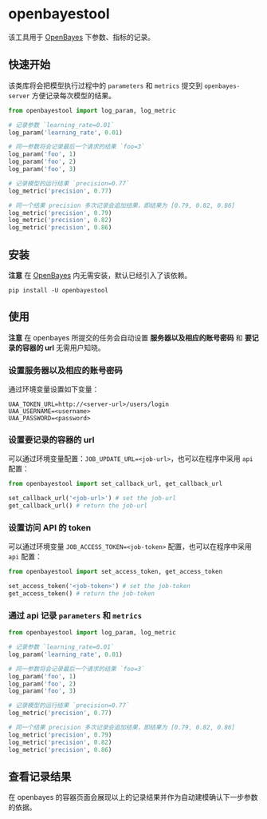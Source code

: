 # openbayestool

该工具用于 [OpenBayes](https://openbayes.com) 下参数、指标的记录。

## 快速开始

该类库将会把模型执行过程中的 `parameters` 和 `metrics` 提交到 `openbayes-server` 方便记录每次模型的结果。

```python
from openbayestool import log_param, log_metric

# 记录参数 `learning_rate=0.01`
log_param('learning_rate', 0.01)

# 同一参数将会记录最后一个请求的结果 `foo=3`
log_param('foo', 1)
log_param('foo', 2)
log_param('foo', 3)

# 记录模型的运行结果 `precision=0.77`
log_metric('precision', 0.77)

# 同一个结果 precision 多次记录会追加结果，即结果为 [0.79, 0.82, 0.86]
log_metric('precision', 0.79)
log_metric('precision', 0.82)
log_metric('precision', 0.86)
```

## 安装

**注意** 在 [OpenBayes](https://openbayes.com) 内无需安装，默认已经引入了该依赖。

```shell
pip install -U openbayestool
```

## 使用

**注意** 在 openbayes 所提交的任务会自动设置 **服务器以及相应的账号密码** 和 **要记录的容器的 url** 无需用户知晓。

### 设置服务器以及相应的账号密码

通过环境变量设置如下变量：

```
UAA_TOKEN_URL=http://<server-url>/users/login
UAA_USERNAME=<username>
UAA_PASSWORD=<password>
```

### 设置要记录的容器的 url

可以通过环境变量配置：`JOB_UPDATE_URL=<job-url>`，也可以在程序中采用 `api` 配置：

```python
from openbayestool import set_callback_url, get_callback_url

set_callback_url('<job-url>') # set the job-url
get_callback_url() # return the job-url
```

### 设置访问 API 的 token

可以通过环境变量 `JOB_ACCESS_TOKEN=<job-token>` 配置，也可以在程序中采用 `api` 配置：

```python
from openbayestool import set_access_token, get_access_token

set_access_token('<job-token>') # set the job-token
get_access_token() # return the job-token
```

### 通过 api 记录 `parameters` 和 `metrics`

```python
from openbayestool import log_param, log_metric

# 记录参数 `learning_rate=0.01`
log_param('learning_rate', 0.01)

# 同一参数将会记录最后一个请求的结果 `foo=3`
log_param('foo', 1)
log_param('foo', 2)
log_param('foo', 3)

# 记录模型的运行结果 `precision=0.77`
log_metric('precision', 0.77)

# 同一个结果 precision 多次记录会追加结果，即结果为 [0.79, 0.82, 0.86]
log_metric('precision', 0.79)
log_metric('precision', 0.82)
log_metric('precision', 0.86)
```

## 查看记录结果

在 openbayes 的容器页面会展现以上的记录结果并作为自动建模确认下一步参数的依据。
